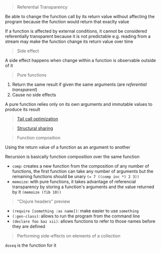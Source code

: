 > Referential Transparency

Be able to change the function call by its return value without affecting the program because the function would return that exaclty value

If a function is affected by external conditions, it cannot be considered referentially transparent because it is not predictable e.g. reading from a stream may make the function change its return value over time

> Side effect

A side effect happens when change within a function is observable outside of it

> Pure functions

1. Return the same result if given the same arguments (are *referential transparent*)
2. Cause no side effects

A pure function relies only on its own arguments and immutable values to produce its result

> [Tail call optimization](https://en.wikipedia.org/wiki/Tail_call)

> [Structural sharing](https://hypirion.com/musings/understanding-persistent-vector-pt-1)

> Function composition

Using the return value of a function as an argument to another

Recursion is basically function composition over the same function

* `comp`: creates a new function from the composition of any number of functions, the first function can take any number of arguments but the remaining functions should be unary `(= 7 ((comp inc *) 2 3))`
* `memoize`: with pure functions, it takes advantage of referencial transparency by storing a function's arguments and the value returned by it `(memoize (fib 10))`

> "Clojure headers" preview

* `(require [something :as name])`: make easier to use `something`
* `(:gen-class)`: allows to run the program from the command line
* `(declare foo baz xii)`: allows functions to refer to those names before they are defined

> Performing side-effects on elements of a collection

`doseq` is the function for it
